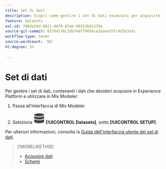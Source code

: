 ```yaml
---
title: Set di dati
description: Scopri come gestire i set di dati necessari per acquisire i dati in Mix Modeler.
feature: Datasets
exl-id: 788de24d-9021-48f8-87ab-09252b91276a
source-git-commit: 857641f6c1db749f79056ce2a2ea35fc4d3e3a3c
workflow-type: tm+mt
source-wordcount: '55'
ht-degree: 5%

---
```


# Set di dati

Per gestire i set di dati, contenenti i dati che desideri acquisire in Experience Platform e utilizzare in Mix Modeler:

1. Passa all’interfaccia di Mix Modeler.

1. Seleziona ![Dati](/help/assets/icons/Data.svg) **[!UICONTROL Datasets]**, sotto **[!UICONTROL SETUP]**.

Per ulteriori informazioni, consulta la [Guida dell&#39;interfaccia utente dei set di dati](https://experienceleague.adobe.com/docs/experience-platform/catalog/datasets/user-guide.html?lang=en).

>[!MORELIKETHIS]
>
>* [Acquisire dati](https://experienceleague.adobe.com/en/docs/experience-platform/ingestion/home)
>* [Schemi](schemas.md)

